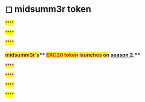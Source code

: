 # ◻ midsumm3r token

<mark style="color:purple;">****</mark>

<mark style="color:purple;">****</mark>

<mark style="color:purple;">****</mark>

### <mark style="color:purple;">**midsumm3r's**</mark>** **<mark style="color:red;">**ERC20 token**</mark>** **<mark style="color:purple;">**launches on**</mark> [season 2](../roadmap.md#season-2-solar3s)<mark style="color:purple;">**.**</mark>

<mark style="color:purple;">****</mark>

<mark style="color:purple;">****</mark>

<mark style="color:purple;">****</mark>

<mark style="color:purple;">****</mark>
